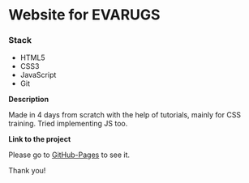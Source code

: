 # Website for EVARUGS

### Stack

* HTML5
* CSS3
* JavaScript
* Git

**Description**

Made in 4 days from scratch with the help of tutorials, mainly for CSS training. Tried implementing JS too.

**Link to the project**

Please go to [GitHub-Pages](https://marybayt.github.io/website-for-EVARUGS/) to see it.

Thank you!
